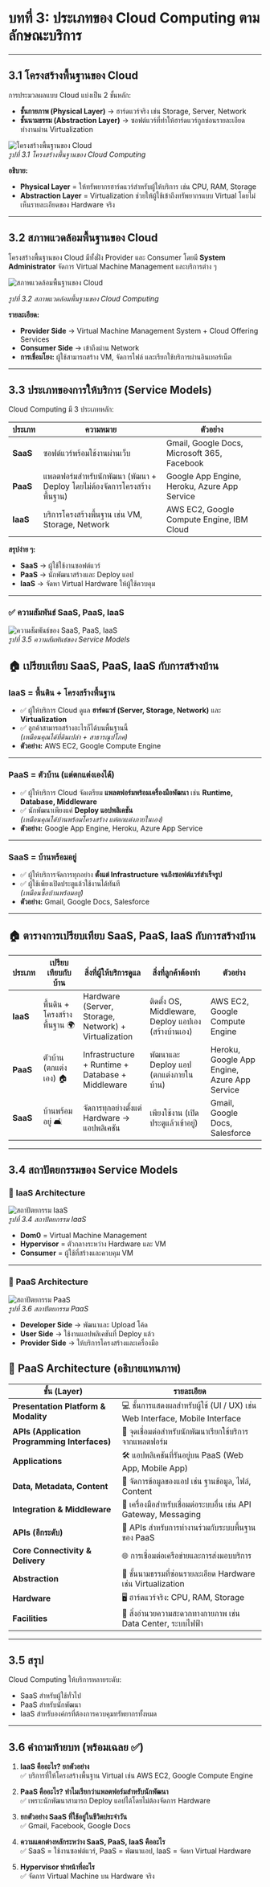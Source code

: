 # บทที่ 3: ประเภทของ Cloud Computing ตามลักษณะบริการ

---

## 3.1 โครงสร้างพื้นฐานของ Cloud
การประมวลผลแบบ Cloud แบ่งเป็น 2 ชั้นหลัก:
- **ชั้นกายภาพ (Physical Layer)** → ฮาร์ดแวร์จริง เช่น Storage, Server, Network
- **ชั้นนามธรรม (Abstraction Layer)** → ซอฟต์แวร์ที่ทำให้ฮาร์ดแวร์ถูกซ่อนรายละเอียด ทำงานผ่าน Virtualization

![โครงสร้างพื้นฐานของ Cloud](https://github.com/BeelzebubCode/Cyber-Tutorial/blob/main/Cloud%20Computing/Image/figure3.1.png)  
*รูปที่ 3.1 โครงสร้างพื้นฐานของ Cloud Computing*

**อธิบาย:**  
- **Physical Layer** = ให้ทรัพยากรฮาร์ดแวร์สำหรับผู้ให้บริการ เช่น CPU, RAM, Storage  
- **Abstraction Layer** = Virtualization ช่วยให้ผู้ใช้เข้าถึงทรัพยากรแบบ Virtual โดยไม่เห็นรายละเอียดของ Hardware จริง  

---

## 3.2 สภาพแวดล้อมพื้นฐานของ Cloud
โครงสร้างพื้นฐานของ Cloud มีทั้งฝั่ง Provider และ Consumer โดยมี **System Administrator** จัดการ Virtual Machine Management และบริการต่าง ๆ

![สภาพแวดล้อมพื้นฐานของ Cloud](https://github.com/BeelzebubCode/Cyber-Tutorial/blob/main/Cloud%20Computing/Image/figure3.2.png)

*รูปที่ 3.2 สภาพแวดล้อมพื้นฐานของ Cloud Computing*

**รายละเอียด:**  
- **Provider Side** → Virtual Machine Management System + Cloud Offering Services  
- **Consumer Side** → เข้าถึงผ่าน Network  
- **การเชื่อมโยง:** ผู้ใช้สามารถสร้าง VM, จัดการไฟล์ และเรียกใช้บริการผ่านอินเทอร์เน็ต  

---

## 3.3 ประเภทของการให้บริการ (Service Models)
Cloud Computing มี 3 ประเภทหลัก:

| ประเภท | ความหมาย | ตัวอย่าง |
|--------|-----------|----------|
| **SaaS** | ซอฟต์แวร์พร้อมใช้งานผ่านเว็บ | Gmail, Google Docs, Microsoft 365, Facebook |
| **PaaS** | แพลตฟอร์มสำหรับนักพัฒนา (พัฒนา + Deploy โดยไม่ต้องจัดการโครงสร้างพื้นฐาน) | Google App Engine, Heroku, Azure App Service |
| **IaaS** | บริการโครงสร้างพื้นฐาน เช่น VM, Storage, Network | AWS EC2, Google Compute Engine, IBM Cloud |

**สรุปง่าย ๆ:**  
- **SaaS** → ผู้ใช้ใช้งานซอฟต์แวร์  
- **PaaS** → นักพัฒนาสร้างและ Deploy แอป  
- **IaaS** → จัดหา Virtual Hardware ให้ผู้ใช้ควบคุม  

---

### ✅ ความสัมพันธ์ SaaS, PaaS, IaaS
![ความสัมพันธ์ของ SaaS, PaaS, IaaS](https://github.com/BeelzebubCode/Cyber-Tutorial/blob/main/Cloud%20Computing/Image/figure3.5.png)  
*รูปที่ 3.5 ความสัมพันธ์ของ Service Models*

## 🏠 เปรียบเทียบ SaaS, PaaS, IaaS กับการสร้างบ้าน

### **IaaS = พื้นดิน + โครงสร้างพื้นฐาน**
- ✅ ผู้ให้บริการ Cloud ดูแล **ฮาร์ดแวร์ (Server, Storage, Network)** และ **Virtualization**
- ✅ ลูกค้าสามารถสร้างอะไรก็ได้บนพื้นฐานนี้  
  *(เหมือนคุณได้ที่ดินเปล่า + สาธารณูปโภค)*
- **ตัวอย่าง:** AWS EC2, Google Compute Engine

---

### **PaaS = ตัวบ้าน (แต่ตกแต่งเองได้)**
- ✅ ผู้ให้บริการ Cloud จัดเตรียม **แพลตฟอร์มพร้อมเครื่องมือพัฒนา** เช่น **Runtime, Database, Middleware**
- ✅ นักพัฒนาเพียงแค่ **Deploy แอปพลิเคชัน**  
  *(เหมือนคุณได้บ้านพร้อมโครงสร้าง แต่ตกแต่งภายในเอง)*
- **ตัวอย่าง:** Google App Engine, Heroku, Azure App Service

---

### **SaaS = บ้านพร้อมอยู่**
- ✅ ผู้ให้บริการจัดการทุกอย่าง **ตั้งแต่ Infrastructure จนถึงซอฟต์แวร์สำเร็จรูป**
- ✅ ผู้ใช้เพียงเปิดประตูแล้วใช้งานได้ทันที  
  *(เหมือนซื้อบ้านพร้อมอยู่)*
- **ตัวอย่าง:** Gmail, Google Docs, Salesforce
  
---
## 🏠 ตารางการเปรียบเทียบ SaaS, PaaS, IaaS กับการสร้างบ้าน

| ประเภท | เปรียบเทียบกับบ้าน | สิ่งที่ผู้ให้บริการดูแล | สิ่งที่ลูกค้าต้องทำ | ตัวอย่าง |
|--------|---------------------|---------------------------|------------------------|-----------|
| **IaaS** | พื้นดิน + โครงสร้างพื้นฐาน 🌍 | Hardware (Server, Storage, Network) + Virtualization | ติดตั้ง OS, Middleware, Deploy แอปเอง (สร้างบ้านเอง) | AWS EC2, Google Compute Engine |
| **PaaS** | ตัวบ้าน (ตกแต่งเอง) 🏠 | Infrastructure + Runtime + Database + Middleware | พัฒนาและ Deploy แอป (ตกแต่งภายในบ้าน) | Heroku, Google App Engine, Azure App Service |
| **SaaS** | บ้านพร้อมอยู่ 🛋 | จัดการทุกอย่างตั้งแต่ Hardware → แอปพลิเคชัน | เพียงใช้งาน (เปิดประตูแล้วเข้าอยู่) | Gmail, Google Docs, Salesforce |
---

## 3.4 สถาปัตยกรรมของ Service Models

### 🔹 **IaaS Architecture**
![สถาปัตยกรรม IaaS](https://github.com/BeelzebubCode/Cyber-Tutorial/blob/main/Cloud%20Computing/Image/figure3.4.png)  
*รูปที่ 3.4 สถาปัตยกรรม IaaS*  

- **Dom0** = Virtual Machine Management  
- **Hypervisor** = ตัวกลางระหว่าง Hardware และ VM  
- **Consumer** = ผู้ใช้ที่สร้างและควบคุม VM  

---

### 🔹 **PaaS Architecture**
![สถาปัตยกรรม PaaS](https://github.com/BeelzebubCode/Cyber-Tutorial/blob/main/Cloud%20Computing/Image/figure3.6.png)  
*รูปที่ 3.6 สถาปัตยกรรม PaaS*  

- **Developer Side** → พัฒนาและ Upload โค้ด  
- **User Side** → ใช้งานแอปพลิเคชันที่ Deploy แล้ว  
- **Provider Side** → ให้บริการโครงสร้างและเครื่องมือ

## 🔹 PaaS Architecture (อธิบายแทนภาพ)

| ชั้น (Layer)                 | รายละเอียด |
|------------------------------|------------|
| **Presentation Platform & Modality** | 💻 ชั้นการแสดงผลสำหรับผู้ใช้ (UI / UX) เช่น Web Interface, Mobile Interface |
| **APIs (Application Programming Interfaces)** | 🔌 จุดเชื่อมต่อสำหรับนักพัฒนาเรียกใช้บริการจากแพลตฟอร์ม |
| **Applications**            | 🛠 แอปพลิเคชันที่รันอยู่บน PaaS (Web App, Mobile App) |
| **Data, Metadata, Content** | 📂 จัดการข้อมูลของแอป เช่น ฐานข้อมูล, ไฟล์, Content |
| **Integration & Middleware**| 🔄 เครื่องมือสำหรับเชื่อมต่อระบบอื่น เช่น API Gateway, Messaging |
| **APIs (อีกระดับ)**        | 🔌 APIs สำหรับการทำงานร่วมกับระบบพื้นฐานของ PaaS |
| **Core Connectivity & Delivery** | 🌐 การเชื่อมต่อเครือข่ายและการส่งมอบบริการ |
| **Abstraction**             | 🧩 ชั้นนามธรรมที่ซ่อนรายละเอียด Hardware เช่น Virtualization |
| **Hardware**                | 🖥 ฮาร์ดแวร์จริง: CPU, RAM, Storage |
| **Facilities**              | 🏢 สิ่งอำนวยความสะดวกทางกายภาพ เช่น Data Center, ระบบไฟฟ้า |

---

## 3.5 สรุป
Cloud Computing ให้บริการหลายระดับ:  
- SaaS สำหรับผู้ใช้ทั่วไป  
- PaaS สำหรับนักพัฒนา  
- IaaS สำหรับองค์กรที่ต้องการควบคุมทรัพยากรทั้งหมด  

---

## 3.6 คำถามท้ายบท (พร้อมเฉลย ✅)

1. **IaaS คืออะไร? ยกตัวอย่าง**  
   ✅ บริการที่ให้โครงสร้างพื้นฐาน Virtual เช่น AWS EC2, Google Compute Engine  

2. **PaaS คืออะไร? ทำไมเรียกว่าแพลตฟอร์มสำหรับนักพัฒนา**  
   ✅ เพราะนักพัฒนาสามารถ Deploy แอปได้โดยไม่ต้องจัดการ Hardware  

3. **ยกตัวอย่าง SaaS ที่ใช้อยู่ในชีวิตประจำวัน**  
   ✅ Gmail, Facebook, Google Docs  

4. **ความแตกต่างหลักระหว่าง SaaS, PaaS, IaaS คืออะไร**  
   ✅ SaaS = ใช้งานซอฟต์แวร์, PaaS = พัฒนาแอป, IaaS = จัดหา Virtual Hardware  

5. **Hypervisor ทำหน้าที่อะไร**  
   ✅ จัดการ Virtual Machine บน Hardware จริง  

